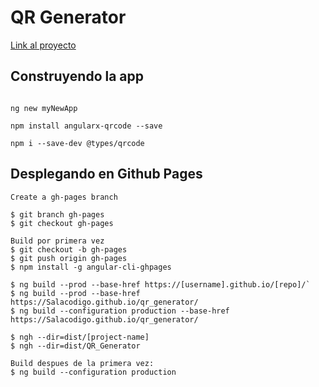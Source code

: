 # QR Generator
[ Link al proyecto ](https://salacodigo.github.io/qr_generator/)

## Construyendo la app

```

ng new myNewApp

npm install angularx-qrcode --save

npm i --save-dev @types/qrcode

```

## Desplegando en Github Pages
```
Create a gh-pages branch

$ git branch gh-pages
$ git checkout gh-pages

Build por primera vez
$ git checkout -b gh-pages
$ git push origin gh-pages
$ npm install -g angular-cli-ghpages

$ ng build --prod --base-href https://[username].github.io/[repo]/`
$ ng build --prod --base-href https://Salacodigo.github.io/qr_generator/
$ ng build --configuration production --base-href https://Salacodigo.github.io/qr_generator/

$ ngh --dir=dist/[project-name]
$ ngh --dir=dist/QR_Generator

Build despues de la primera vez:
$ ng build --configuration production
```